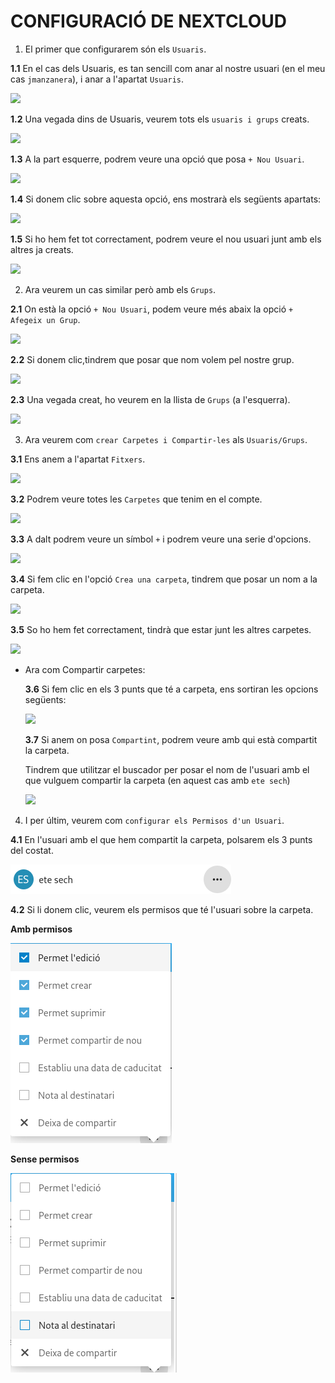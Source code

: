 # **CONFIGURACIÓ DE NEXTCLOUD**

1. El primer que configurarem són els `Usuaris`.

  **1.1** En el cas dels Usuaris, es tan sencill com anar al nostre usuari (en el meu cas `jmanzanera`), i anar a l'apartat `Usuaris`.

  ![](17.png)

  **1.2** Una vegada dins de Usuaris, veurem tots els `usuaris i grups` creats.

  ![](18.png)

  **1.3** A la part esquerre, podrem veure una opció que posa `+ Nou Usuari`.

  ![](19.png)

  **1.4** Si donem clic sobre aquesta opció, ens mostrarà els següents apartats:

  ![](20.png)

  **1.5** Si ho hem fet tot correctament, podrem veure el nou usuari junt amb els altres ja creats.

  ![](21.png)


2. Ara veurem un cas similar però amb els `Grups`.

  **2.1** On està la opció `+ Nou Usuari`, podem veure més abaix la opció `+ Afegeix un Grup`.

  ![](22.png)

  **2.2** Si donem clic,tindrem que posar que nom volem pel nostre grup.

  ![](23.png)  

  **2.3** Una vegada creat, ho veurem en la llista de `Grups` (a l'esquerra).

  ![](24.png)


3. Ara veurem com `crear Carpetes i Compartir-les` als `Usuaris/Grups`.

  **3.1** Ens anem a l'apartat `Fitxers`.

  ![](25.png)

  **3.2** Podrem veure totes les `Carpetes` que tenim en el compte.

  ![](26.png)

  **3.3** A dalt podrem veure un símbol `+` i podrem veure una serie d'opcions.

  ![](27.png)

  **3.4** Si fem clic en l'opció `Crea una carpeta`, tindrem que posar un nom a la carpeta.

  ![](28.png)

  **3.5** So ho hem fet correctament, tindrà que estar   junt les altres carpetes.

  ![](30.png)

- Ara com Compartir carpetes:

  **3.6** Si fem clic en els 3 punts que té a carpeta, ens sortiran les opcions següents:

  ![](31.png)

  **3.7** Si anem on posa `Compartint`, podrem veure amb qui està compartit la carpeta.

  Tindrem que utilitzar el buscador per posar el nom de l'usuari amb el que vulguem compartir la carpeta (en aquest cas amb `ete sech`)

  ![](33.png)

4. I per últim, veurem com `configurar els Permisos d'un Usuari`.

  **4.1** En l'usuari amb el que hem compartit la carpeta, polsarem els 3 punts del costat.

  ![](imagenes/34.png)

  **4.2** Si li donem clic, veurem els permisos que té l'usuari sobre la carpeta.

  **Amb permisos**

  ![](imagenes/35.png)

  **Sense permisos**

  ![](imagenes/36.png)
